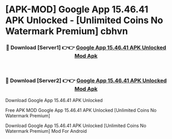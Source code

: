 # [APK-MOD] Google App 15.46.41 APK Unlocked - [Unlimited Coins No Watermark Premium] cbhvn



<div align="center">
<h3>🔴 Download [Server1] 👉👉 <a href="https://momento.my/?title=Google_App_15.46.41_APK_Unlocked">Google App 15.46.41 APK Unlocked Mod Apk</a></h3><br>

<h3>🔴 Download [Server2] 👉👉 <a href="https://momento.my/?title=Google_App_15.46.41_APK_Unlocked">Google App 15.46.41 APK Unlocked Mod Apk</a></h3>
</div>



Download Google App 15.46.41 APK Unlocked 

Free APK MOD Google App 15.46.41 APK Unlocked [Unlimited Coins No Watermark Premium]

Download Google App 15.46.41 APK Unlocked [Unlimited Coins No Watermark Premium] Mod For Android

